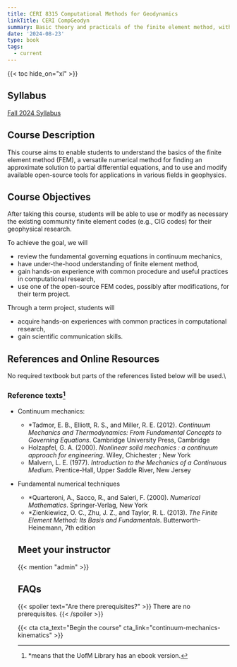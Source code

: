 ```yaml
---
title: CERI 8315 Computational Methods for Geodynamics
linkTitle: CERI CompGeodyn
summary: Basic theory and practicals of the finite element method, with applications for modeling geodynamic processes.
date: '2024-08-23'
type: book
tags:
  - current
---
```


<!-- {{< figure src="featured.jpg" >}} -->

{{< toc hide_on="xl" >}}

## Syllabus

[Fall 2024 Syllabus](/uploads/compgeodyn/CERI73158315_ComputationalMethods_Syllabus.pdf)

## Course Description

This course aims to enable students to understand the basics of the finite element method (FEM), a versatile numerical method for finding an approximate solution to partial differential equations, and to use and modify available open-source tools for applications in various fields in geophysics.

## Course Objectives

After taking this course, students will be able to use or modify as necessary the existing community finite element codes (e.g., CIG codes) for their geophysical research.

To achieve the goal, we will

- review the fundamental governing equations in continuum mechanics,
- have under-the-hood understanding of finite element method,
- gain hands-on experience with common procedure and useful practices in computational research,
- use one of the open-source FEM codes, possibly after modifications, for their term project.

Through a term project, students will

- acquire hands-on experiences with common practices in computational research,
- gain scientific communication skills.

## References and Online Resources

No required textbook but parts of the references listed below will be
used.\

### Reference texts[^1]

[^1]: *means that the UofM Library has an ebook version.

- Continuum mechanics:

  - *Tadmor, E. B., Elliott, R. S., and Miller, R. E. (2012). *Continuum Mechanics and Thermodynamics: From Fundamental Concepts to Governing Equations*. Cambridge University Press,
Cambridge
  - Holzapfel, G. A. (2000). *Nonlinear solid mechanics : a continuum approach for engineering*.
Wiley, Chichester ; New York
  - Malvern, L. E. (1977). *Introduction to the Mechanics of a Continuous Medium*. Prentice-Hall,
Upper Saddle River, New Jersey

- Fundamental numerical techniques

  - *Quarteroni, A., Sacco, R., and Saleri, F. (2000). *Numerical Mathematics*. Springer-Verlag,
New York
  - *Zienkiewicz, O. C., Zhu, J. Z., and Taylor, R. L. (2013). *The Finite Element Method: Its Basis
and Fundamentals*. Butterworth-Heinemann, 7th edition
  <!-- - $^{\dagger}$ Ismail-Zadeh, A. and Tackley, P. (2010). *Computational Methods for Geodynamics*. Cambridge University Press
  - $^{\dagger}$ Gerya, T. (2009). *Introduction to Numerical Geodynamic Modelling*. Cambridge University
Press, New York -->

- Geodynamics:

  - Turcotte, D. L. and Schubert, G. (2002). *Geodynamics*. Cambridge University Press, New
York, 2nd edition  
  - *Schubert, G., Turcotte, D. L., and Olson, P. (2001). *Mantle Convection in the Earth and
Planets*. Cambridge University Press, Cambridge
  - Davies, G. F. (1999). *Dynamic Earth: Plates, Plumes, and Mantle Convection*. Cambridge
University Press, Cambridge  

### Online resources

- The web sites listed below will help you get familiar with 
the command line-based work environment and other useful tools 
for computational research.

  - How to work on a Linux(-like) system especially when you are new to it: <https://developer.ibm.com/tutorials/l-lpic1-map/>

  - Lessons on BASH, Python and Git by Software Carpentry: <https://software-carpentry.org/lessons/>

  - Everything needed for using cyberinfrastructure, from programming languages to parallel computing: <https://support.access-ci.org/knowledge-base/resources>


## Term projects

- Students carry out a reasonably small but non-trivial project
    relevant to the course's goal and objectives.

- They should use GitHub to manage their projects and products as
    sharable and reusable resources.

- A project topic will be decided individually based on students' interests and
    needs.

- Possible topics:

  - Consider in a global-scale mantle convection model the effects
      of centrifugal acceleration in addition to the typical
      geocentric gravity

  - Reproduce and possibly improve a published work on computational
      methods.

  - Parallelize an existing code with a directive-based approach
      such as OpenMP and OpenACC and assess the performance
      improvement

  - Introduce recent advances in physics-informed neural networks
      (PINNs)

## Course Outline

- Week 1: [A short review of continuum mechanics](/uploads/geodynamics/ContinuumMechanicsReview.pdf)

- Week 2: Numerical toolbox - [Principles of numerical mathematics](/uploads/geodynamics/Principles.ipynb)

- Week 3: Numerical toolbox - [Interpolation: Lagrange polynomial](/uploads/geodynamics/PiecewisePolynomialInterpolation.ipynb)

- Week 4: Numerical toolbox - [Interpolation: Piecewise Lagrange polynomal interpolation in 2D](/uploads/geodynamics/PiecewisePolynomialInterpolation.ipynb)

- Week 5: Numerical toolbox - [Solving linear equations: Basic stability analysis and direct method](/uploads/geodynamics/LinearSystemSolvers.ipynb)

- Week 6: Numerical toolbox - [Solving linear equations: Iterative methods and conjugate gradient method](/uploads/geodynamics/LinearSystemSolvers.ipynb)

- Week 7: Numerical toolbox - [Solving linear equations: Krylov subspace methods](/uploads/geodynamics/LinearSystemSolvers.ipynb). Solving non-linear systems

- Week 8: Numerical toolbox - [Approximating function derivatives: Finite difference and interpolation-based approach](/uploads/geodynamics/ApproximatingFunctionDerivatives.ipynb)

- Week 9: Numerical toolbox - [Approximating function derivatives: Orthogonal polynomials and weight functions](/uploads/geodynamics/ApproximatingFunctionDerivatives.ipynb)

- Week 10: Numerical toolbox - [Numerical integration: Gauss and Gauss-Lobatto quadrature formula](/uploads/geodynamics/NumericalIntegration.ipynb)

- Week 11: Basic finite element method - [Examples of PDEs](/uploads/geodynamics/Examples_of_PDES.ipynb), [Weak forms and variational principles](/uploads/geodynamics/VariationalPrinciple_and_WeakForm.ipynb)

- Week 12: Basic finite element method - Walkthrough with the Poisson
    eq. in 1D

- Week 13: Basic finite element method - Extension to 2D and 3D

- Week 14: Basic finite element method - Solving time-dependent PDEs

- Week 15: Selected Topics
  - Elastic deformation: Static and Dynamic
  - Basic parallel computing
  - Introduction to open-source codes: PyLith, ASPECT, FEniCS, or DES3D

## Homework

To be added
<!-- - [Homework 1 on continuum kinematics](/uploads/geodynamics/CERI8353_Geodynamics_homework1.pdf)
- [Homework 2 on continuum kinematics](/uploads/geodynamics/CERI8353_Geodynamics_homework2.pdf)
- [Homework 3 on heat transfer](/uploads/geodynamics/CERI8353_Geodynamics_homework3.pdf) -->

<!--
## Courses in this program

{{< list_children >}}
-->
## Meet your instructor

{{< mention "admin" >}}

## FAQs

{{< spoiler text="Are there prerequisites?" >}}
There are no prerequisites.
{{< /spoiler >}}

<!-- {{< spoiler text="How often do the courses run?" >}}
Designed for one 15-week semester, every otheryear. but Continuously, at your own pace.
{{< /spoiler >}} -->

{{< cta cta_text="Begin the course" cta_link="continuum-mechanics-kinematics" >}}
